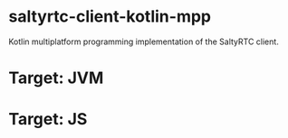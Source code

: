 # saltyrtc-client-kotlin-mpp
Kotlin multiplatform programming implementation of the SaltyRTC client. 


# Target: JVM 
# Target: JS 
 


